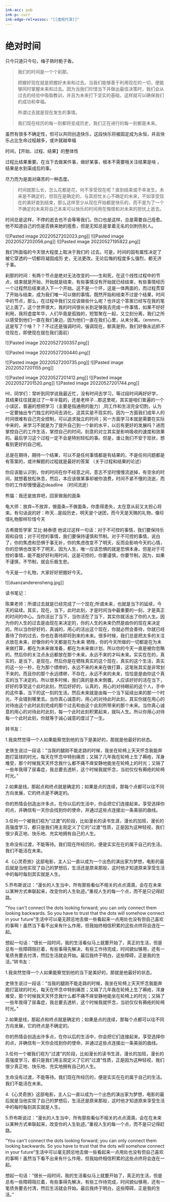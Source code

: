 ```yaml
---
ink-acc: pub
ink-p: curr
ink-edge-rel+assoc: "[[度规尺深]]"
---
```


# 绝对时间

只今只道只今句，梅子熟时栀子香。 ​

> 我们的时间是一个个刹那。
> 
> 把握好现在就是把握好未来和过去。当我们能够善于利用现在的一切，便能够同时掌握未来和过去。因为当我们珍惜当下并做出最佳决策时，我们会从过去的经验中吸取教训，并且为未来打下坚实的基础，这样就可以确保我们的成功和幸福。
> 
> 所谓过去就是现在发生的事情。
> 
> 我们现在经历的每一刻都将变成历史，我们正在进行的每一刻都是未来。


虽然有很多不确定性，但可以共同创造快乐，这段快乐将被固定成为永恒，并且快乐占比生命过程越多，或许就越幸福

时间，【开始、过程、结果】的整体性

过程比结果重要。在当下去做某件事，做好某事，根本不需要哦关注结果是啥 ，结果是水到渠成后的事。

尽力而为是面对痛苦的一种态度。

> 时间就那么长，怎么花都是花，何不享受现在呢？直到结束或不幸发生。未来是不确定的，但现在是确定的，与其担忧关心不确定的未来，不如享受现在的美好直到结束，那么这样至少从现在开始都是快乐的，而不是为了一个不确定的未来将自己本来可以快乐的时间用在悔恨和对未来的担忧上逝去。

时间总是这样，不停的逝去也不会等等我们。伤口也是这样，总是需要自己痊愈。他不知道自己的伤是否换来她的痊愈，但是无知总是拿着无名的剑刺伤别人。


![[Pasted image 20220527202023.png]]
![[Pasted image 20220527202056.png]] 
  ![[Pasted image 20220527195822.png]]

我们所面临的今天很大程度上取决于我们的 过去。可是，时间的固有属性决定了被它穿透的一切都将凝固成历 史，无法更改。无论后悔的程度多么强烈，都无济于事。


刹那的时间：有两个节点是绝对无法改变的——生和死，在这个线性过程中的节点，结束就是开始，开始就是结束，有些事情没有开始就已经结束，有些事情经历一个过程然后结束进入下一个开始。这不是一个环，这是一体两面的，而过程贯穿了开始与结束，成为我们唯一可以做的事情。既然开始和结束不过是个结果，时间中的节点，那么，在过程中我们又应该做些什么呢？也许这个答案已经写在我的笔记上面了。这个世界很大，我的时间很长长到足够我去完成一件事情，如果不好好利用，我将虚度年华，人们毕竟是孤独的，短暂聚在一起，又立刻分离，我们之所以感受到他们一直在我们身边，因为他们一直在我们心里，从未分离。（emmm，这是写了个啥？？？不过还是强调时间，强调现在，额真是狗，我们好像永远抓不住现在，即使现在就在我们面前）



![[Pasted image 20220527200357.png]]

![[Pasted image 20220527200440.png]]

![[Pasted image 20220527200735.png]]
![[Pasted image 20220527201155.png]]

![[Pasted image 20220527201412.png]]
![[Pasted image 20220527201520.png]]
![[Pasted image 20220527201744.png]]


HI，同学们：常听到同学说我最近忙，没有时间去学习，等过段时间再好好学，其结果往往就是过了一年半载的，还是老样子…那这里呢，其实是咱们普遍的一个小误区，普遍的想把学习（主要是指通用的能力）,同工作和生活完全切割，认为一定要抽出专门独立的时间去消化，这其实是不现实的。因为一方面我们成年人的时间很难有自己完全控制，可以追求独立的时间；另一方面学习本就是需要在实际中来的，来学习不就是为了提升自己到一个新的水平，以后有更好的发展吗？进而掌控自己的工作生活，掌控自己的时间。刻意的对立其实是影响吸收的速度和效果的。最后学习这个过程一定不会是特别轻松的事。但是，谁让我们不安于现状，想看到更好的自己呢。
  


总是在期待，期待一个结果，可以不是任何事情都是有结果的，不是任何问题都是有答案的，或许解题的过程就是最好的答案
（关于过程和结果的论述）



你应该能认识到，你的时间在你不经意之间，意志不坚时慢慢流逝掉，有空余的时间，就想着放松休息，然后，本应该做某事却被你浪费，时间不紧不慢的流逝，而你的工作却慢慢逼近deadline
（时间流逝）


熊猫：我还是放弃吧，回家做我的面条

龟大师：放弃~不放弃，做面条~不做面条，你患得患失，太在意从前又太担心将来。有句话说的好：昨天…是段历史，明天是个谜团，而今天是天赐的礼物，像珍惜礼物那样珍惜今天

古希腊哲学家 艾比·赫泰德 他说过这样一句话：对于不可控的事情，我们要保持乐观和自信；对于可控的事情，我们要保持谨慎和节制。对于不可控的事情，说白了，你的焦虑和恐惧于事无补，你的焦虑改变不了明天，反而会影响今天的心情，你的恐惧也改变不了明天，因为人生，唯一应该恐惧的就是恐惧本身。但是对于可控的事情，能不能好好利用时间，这是可控的，你要谨慎，你要节制，因为，如果不谨慎，不节制，就会乐极生悲。

今天是一个礼物，大家好好把握好今天。


![[duanzanderensheng.jpg]]


读书笔记：

陈果老师：所谓过去就是已经完成了一个现在;所谓未来，也就是当下的延续，今天的延续。其实，现在，当下，此时此刻，才是时间当中最重要的一刻，才是真正的时间的中心。当你活出了当下，当你活在了当下，其实你就活出了你的人生。因为你的人生的过去是由现在来决定的，你的人生的未来仍然是由你的现在来决定的。所以当你好好的，真诚的，用心的活出这个现在，你就必然会善待，你就已经善待了你的过去，你也在善待即将到来的未来。很多时候，我们总是把太多的关注点放在未来，好像你的今天都是在为未来 牺牲，你的今天所做的一切都是在为未来做打算，都在为未来做准备，都在为未来做计划，所以你的今天一直是被你忽略的。然后你的关注点永远都放在那个未来。永远不来的才叫未来。实实在在的，真实的，是当下，是现在。然后你是在牺牲真实的这个现在，真实的这个生活，真实的这一分一秒，在为那个缥缈的，永远不来的未来在做打算，这笔账其实是非常划不来的。而且你的那个永远缥缈，不存在，永远不来的未来，恰恰是是由你这个真实的当下决定的。所以很多时候，我们真的是本末倒置。人应该好好的活在当下，好好的享受这个此时此刻，然后好好的，认真的，用心的对待眼前的这个人，手中的这件事，当下的这一刻的生活。然后未来就是由每一个当下延续出来的那一个时光，不会错到哪里去。当你真心诚意的，用心的对待此时此刻，其实你就在用心的对待由这个此时此刻完成的那个过去和由这个此刻所带来的那个未来。当你真心诚意的用心的对待此时此刻，每一个此时此刻积累起来，就叫人生。所以你用心对待每一个此时此刻，你就等于诚心诚意的度过了一生。

转书友：

1.我突然觉得一个人如果能察觉到他的当下是美好的，那就是他最好的状态。

史铁生说过一段话：“当我的腿刚不能走路的时候，我坐在轮椅上天天怀念我能奔跑打篮球的时光，每天在怀念中特别痛苦；又隔了几年我在轮椅上生了褥疮，浑身难受，那个时候我天天怀念我什么都不痛不痒安静地能坐在轮椅上的时光；又隔了一些年我得了尿毒症，我总要去透析，这个时候我就怀念，当初仅仅有褥疮的轮椅时光。”

2.如果是线，那起点和终点就是确定的；如果是点的连续，那每个点都可以往不同方向发展，它的终点是不确定的。

你的热情会创造出许多点，在你以后的生活中，你会把它们连接起来。享受选择你的点，并确信有一天你会找到你的使命，并通过这些点连接出一条美丽的曲线。

3.任何一个被我们视为"过渡"的阶段，比如漫长的读书生涯，漫长的加班，漫长的高强度学习，都只是我们用主观定义了它的"过渡"性质，正是因为这种轻视，我们很少真正地、快乐地、充实地拥有自己的人生。

生命没有过渡，不能等待。我们现在所经历的，便是实实在在的属于自己的生活。我们不能活在未来。

4.《心灵奇旅》这部电影，主人公一直以成为一个出色的演出家为梦想，电影的最后就是当他实现了自己的梦想后，生活还是原来那般，这时他才知道原来享受生活中的每时每刻其实就是人生。

5.乔布斯说过：“漫长的人生当中，所有那些看似不相关的点点滴滴，会在在未来以某种方式串联起来，改变你的人生轨迹。” ​​​重视人生的每一个点，而不是只记得赶路。

“You can't connect the dots looking forward; you can only connect them looking backwards. So you have to trust that the dots will somehow connect in your future”生活中可以毫无顾忌地去做一些看起来一点用处也没有但自己喜欢的事啊！虽然当下看不出来有什么作用，但我始终相信积累的这些点终将会连在一起。

想起一句话：“很长一段时间，我的生活看似马上就要开始了，真正的生活，但是总有一些障碍阻拦着，有些事得先解决，有些工作待完成，时间貌似够用，还有一笔债务要去付清，然后生活就会开始。最后我终于明白，这些障碍，正是我的生活。”转书友：

1.我突然觉得一个人如果能察觉到他的当下是美好的，那就是他最好的状态。

史铁生说过一段话：“当我的腿刚不能走路的时候，我坐在轮椅上天天怀念我能奔跑打篮球的时光，每天在怀念中特别痛苦；又隔了几年我在轮椅上生了褥疮，浑身难受，那个时候我天天怀念我什么都不痛不痒安静地能坐在轮椅上的时光；又隔了一些年我得了尿毒症，我总要去透析，这个时候我就怀念，当初仅仅有褥疮的轮椅时光。”

2.如果是线，那起点和终点就是确定的；如果是点的连续，那每个点都可以往不同方向发展，它的终点是不确定的。

你的热情会创造出许多点，在你以后的生活中，你会把它们连接起来。享受选择你的点，并确信有一天你会找到你的使命，并通过这些点连接出一条美丽的曲线。

3.任何一个被我们视为"过渡"的阶段，比如漫长的读书生涯，漫长的加班，漫长的高强度学习，都只是我们用主观定义了它的"过渡"性质，正是因为这种轻视，我们很少真正地、快乐地、充实地拥有自己的人生。

生命没有过渡，不能等待。我们现在所经历的，便是实实在在的属于自己的生活。我们不能活在未来。

4.《心灵奇旅》这部电影，主人公一直以成为一个出色的演出家为梦想，电影的最后就是当他实现了自己的梦想后，生活还是原来那般，这时他才知道原来享受生活中的每时每刻其实就是人生。

5.乔布斯说过：“漫长的人生当中，所有那些看似不相关的点点滴滴，会在在未来以某种方式串联起来，改变你的人生轨迹。” ​​​重视人生的每一个点，而不是只记得赶路。

“You can't connect the dots looking forward; you can only connect them looking backwards. So you have to trust that the dots will somehow connect in your future”生活中可以毫无顾忌地去做一些看起来一点用处也没有但自己喜欢的事啊！虽然当下看不出来有什么作用，但我始终相信积累的这些点终将会连在一起。

想起一句话：“很长一段时间，我的生活看似马上就要开始了，真正的生活，但是总有一些障碍阻拦着，有些事得先解决，有些工作待完成，时间貌似够用，还有一笔债务要去付清，然后生活就会开始。最后我终于明白，这些障碍，正是我的生活。”
